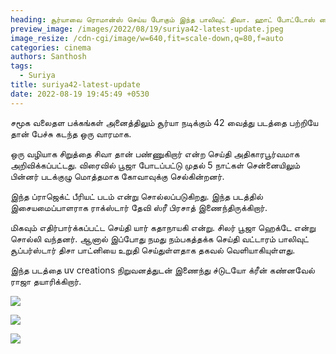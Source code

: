 ```yaml
---
heading: சூர்யாவை ரொமான்ஸ் செய்ய போகும் இந்த பாலிவுட் திவா. ஹாட் போட்டோஸ் வைரல்.
preview_image: /images/2022/08/19/suriya42-latest-update.jpeg
image_resize: /cdn-cgi/image/w=640,fit=scale-down,q=80,f=auto
categories: cinema
authors: Santhosh
tags:
  - Suriya
title: suriya42-latest-update
date: 2022-08-19 19:45:49 +0530
---
```

சமூக வலைதள பக்கங்கள் அனைத்திலும் சூர்யா நடிக்கும் 42 வைத்து படத்தை பற்றியே தான் பேச்சு கடந்த ஒரு வாரமாக.

ஒரு வழியாக சிறுத்தை சிவா தான் பண்ணுகிறார் என்ற செய்தி அதிகாரபூர்வமாக அறிவிக்கப்பட்டது. விரைவில் பூஜா போடப்பட்டு முதல் 5 நாட்கள் சென்னையிலும்  பின்னர் படக்குழு மொத்தமாக கோவாவுக்கு செல்கின்றனர்.

இந்த ப்ராஜெக்ட் பீரியட் படம் என்று சொல்லப்படுகிறது. இந்த படத்தில் இசையமைப்பாளராக ராக்ஸ்டார் தேவி ஸ்ரீ பிரசாத் இணைந்திருக்கிறார். 

மிகவும் எதிர்பார்க்கப்பட்ட செய்தி யார் கதாநாயகி என்று. சிலர் பூஜா ஹெக்டே என்று சொல்லி வந்தனர். ஆனால் இப்போது நமது நம்பகத்தக்க செய்தி வட்டாரம் பாலிவுட் சூப்பர்ஸ்டார் திசா பாட்னியை உறுதி செய்துள்ளதாக தகவல் வெளியாகியுள்ளது.

இந்த படத்தை uv creations நிறுவனத்துடன் இணைந்து ச்டுடயோ க்ரீன் கண்னவேல் ராஜா தயாரிக்கிறார்.

![](/images/2022/08/19/disha-patanai-suriya-project.jpeg)

![](/images/2022/08/19/disha-patanai-suriya-project-1.jpeg)

![](/images/2022/08/19/disha-patanai-suriya-project-2.jpeg)